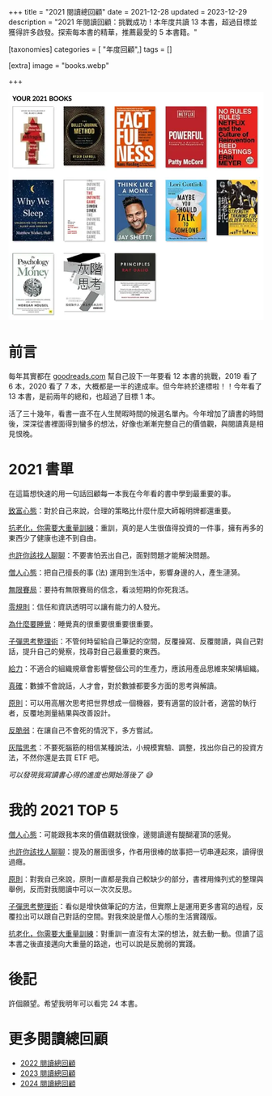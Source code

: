 +++
title = "2021 閱讀總回顧"
date = 2021-12-28
updated = 2023-12-29
description = "2021 年閱讀回顧：挑戰成功！本年度共讀 13 本書，超過目標並獲得許多啟發。探索每本書的精華，推薦最愛的 5 本書籍。"

[taxonomies]
categories = [ "年度回顧",]
tags = []

[extra]
image = "books.webp"

+++

![](books.webp)

# 前言

每年其實都在 [goodreads.com](https://www.goodreads.com) 幫自己設下一年要看 12 本書的挑戰，2019 看了 6 本，2020 看了 7 本，大概都是一半的達成率。但今年終於達標啦！！今年看了 13 本書，是前兩年的總和，也超過了目標 1 本。

活了三十幾年，看書一直不在人生閒暇時間的候選名單內。今年增加了讀書的時間後，深深從書裡面得到蠻多的想法，好像也漸漸完整自己的價值觀，與閱讀真是相見恨晚。

<!-- more -->

# 2021 書單

在這篇想快速的用一句話回顧每一本我在今年看的書中學到最重要的事。

[致富心態](@/reading-notes/the-psychology-of-money-no-one-is-crazy/index.md)：對於自己來說，合理的策略比什麼什麼大師報明牌都還重要。

[抗老化，你需要大重量訓練](@/reading-notes/strength-training-for-older-adults/index.md)：重訓，真的是人生很值得投資的一件事，擁有再多的東西少了健康也達不到自由。

[也許你該找人聊聊](@/reading-notes/maybe-you-should-talk-to-someone/index.md)：不要害怕丟出自己，面對問題才能解決問題。

[僧人心態](@/reading-notes/think-like-a-monk/index.md)：把自己擅長的事 (法) 運用到生活中，影響身邊的人，產生漣漪。

[無限賽局](@/reading-notes/the-infinite-game/index.md)：要持有無限賽局的信念，看淡短期的你死我活。

[零規則](@/reading-notes/no-rules-rules/index.md)：信任和資訊透明可以讓有能力的人發光。

[為什麼要睡覺](@/reading-notes/why-we-sleep/index.md)：睡覺真的很重要很重要很重要。

[子彈思考整理術](@/reading-notes/the-bullet-journal-method/index.md)：不管何時留給自己筆記的空間，反覆操寫、反覆閱讀，與自己對話，提升自己的覺察，找尋對自己最重要的東西。

[給力](@/reading-notes/powerful/index.md)：不適合的組織規章會影響整個公司的生產力，應該用產品思維來架構組織。

[真確](@/reading-notes/factfulness/index.md)：數據不會說話，人才會，對於數據都要多方面的思考與解讀。

[原則](@/reading-notes/principles/index.md)：可以用高層次思考把世界想成一個機器，要有適當的設計者，適當的執行者，反覆地測量結果與改善設計。

[反脆弱](@/reading-notes/antifragile/index.md)：在讓自己不會死的情況下，多方嘗試。

[灰階思考](@/reading-notes/thinking-in-grayscale/index.md)：不要死腦筋的相信某種說法，小規模實驗、調整，找出你自己的投資方法，不然你還是去買 ETF 吧。

*可以發現我寫讀書心得的進度也開始落後了 😅*

# 我的 2021 TOP 5

[僧人心態](@/reading-notes/think-like-a-monk/index.md)：可能跟我本來的價值觀就很像，邊閱讀邊有醍醐灌頂的感覺。

[也許你該找人聊聊](@/reading-notes/maybe-you-should-talk-to-someone/index.md)：提及的層面很多，作者用很棒的故事把一切串連起來，讀得很過癮。

[原則](@/reading-notes/principles/index.md)：對我自己來說，原則一直都是我自己較缺少的部分，書裡用條列式的整理與舉例，反而對我閱讀中可以一次次反思。

[子彈思考整理術](@/reading-notes/the-bullet-journal-method/index.md)：看似是增快做筆記的方法，但實際上是運用更多書寫的過程，反覆拉出可以跟自己對話的空間。對我來說是僧人心態的生活實踐版。

[抗老化，你需要大重量訓練](@/reading-notes/strength-training-for-older-adults/index.md)：對重訓一直沒有太深的想法，就去動一動。但讀了這本書之後直接邁向大重量的路途，也可以說是反脆弱的實踐。

# 後記

許個願望。希望我明年可以看完 24 本書。

# 更多閱讀總回顧
* [2022 閱讀總回顧](@/blog/2022-reading-summary/index.md)
* [2023 閱讀總回顧](@/blog/2023-reading-summary/index.md)
* [2024 閱讀總回顧](@/blog/2024-reading-summary/index.md)
